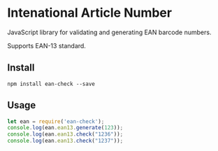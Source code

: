 # Intenational Article Number

JavaScript library for validating and generating EAN barcode numbers.

Supports EAN-13 standard.

## Install

```
npm install ean-check --save
```

## Usage

```js
let ean = require('ean-check');
console.log(ean.ean13.generate(123));
console.log(ean.ean13.check("1236"));
console.log(ean.ean13.check("1237"));
```
